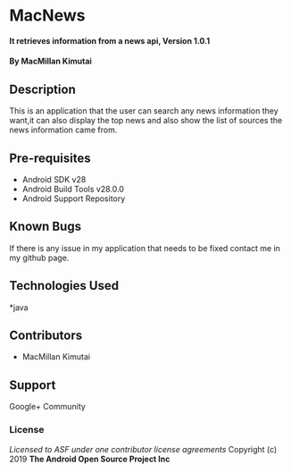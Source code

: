 # MacNews
#### It retrieves information from a news api, Version 1.0.1
#### By **MacMillan Kimutai**
## Description
This is an application that the user can search any news information they want,it can also display the top news and also show the list of sources the news information came from.
## Pre-requisites
* Android SDK v28
* Android Build Tools v28.0.0
* Android Support Repository
## Known Bugs
If there is any issue in my application that needs to be fixed contact me in my github page.
## Technologies Used
*java
## Contributors
* MacMillan Kimutai
## Support 
Google+ Community
### License
*Licensed to ASF under one contributor license agreements*
Copyright (c) 2019 **The Android Open Source Project Inc**